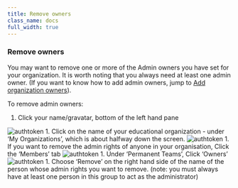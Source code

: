 ```yaml
---
title: Remove owners
class_name: docs
full_width: true
---
```


### Remove owners
You may want to remove one or more of the Admin owners you have set for your organization. It is worth noting that you always need at least one admin owner. (If you want to know how to add admin owners, jump to [Add organization owners](docs/teacher/create/addteachers)).

To remove admin owners:

1. Click your name/gravatar, bottom of the left hand pane
<img alt="authtoken" src="/img/docs/xxxxxx.png" class="simple"/>
1. Click on the name of your  educational organization - under ‘My Organizations’, which is about halfway down the screen. 
<img alt="authtoken" src="/img/docs/xxxxxx.png" class="simple"/>
1. If you want to remove the admin rights of anyone in your organisation, Click the ‘Members’ tab
<img alt="authtoken" src="/img/docs/xxxxxx.png" class="simple"/>
1. Under ‘Permanent Teams’, Click ‘Owners’
<img alt="authtoken" src="/img/docs/xxxxxx.png" class="simple"/>
1. Choose ‘Remove’ on the right hand side of the name of the person whose admin rights you want to remove. (note: you must always have at least one person in this group to act as the administrator) 
